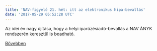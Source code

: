 ```yaml
---
title: 'NAV-figyelő 21. hét: itt az elektronikus hipa-bevallás'
date: '2017-05-29 05:52:28 UTC'
---
```


Az idei év nagy újítása, hogy a helyi iparűzésiadó-bevallás a NAV ÁNYK rendszerén keresztül is beadható.


[Bővebben](http://ift.tt/2rbkitr)
